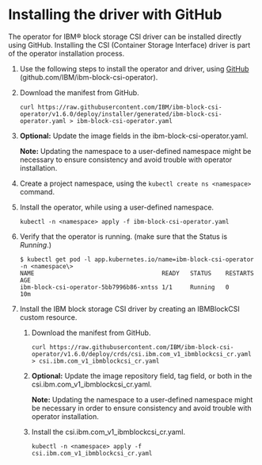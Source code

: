 # Installing the driver with GitHub

The operator for IBM® block storage CSI driver can be installed directly using GitHub. Installing the CSI (Container Storage Interface) driver is part of the operator installation process.

1.  Use the following steps to install the operator and driver, using [GitHub](https://github.com/IBM/ibm-block-csi-operator) (github.com/IBM/ibm-block-csi-operator).
2.  Download the manifest from GitHub.

    ```
    curl https://raw.githubusercontent.com/IBM/ibm-block-csi-operator/v1.6.0/deploy/installer/generated/ibm-block-csi-operator.yaml > ibm-block-csi-operator.yaml
    ```

3.  **Optional:** Update the image fields in the ibm-block-csi-operator.yaml.

    **Note:** Updating the namespace to a user-defined namespace might be necessary to ensure consistency and avoid trouble with operator installation.

4.  Create a project namespace, using the `kubectl create ns <namespace>` command.

5.  Install the operator, while using a user-defined namespace.

    ```
    kubectl -n <namespace> apply -f ibm-block-csi-operator.yaml
    ```

6.  Verify that the operator is running. (make sure that the Status is _Running_.)

    ```screen
    $ kubectl get pod -l app.kubernetes.io/name=ibm-block-csi-operator -n <namespace\>
    NAME                                    READY   STATUS    RESTARTS   AGE
    ibm-block-csi-operator-5bb7996b86-xntss 1/1     Running   0          10m
    ```

7.  Install the IBM block storage CSI driver by creating an IBMBlockCSI custom resource.

    1.  Download the manifest from GitHub.

        ```
        curl https://raw.githubusercontent.com/IBM/ibm-block-csi-operator/v1.6.0/deploy/crds/csi.ibm.com_v1_ibmblockcsi_cr.yaml > csi.ibm.com_v1_ibmblockcsi_cr.yaml
        ```

    2.  **Optional:** Update the image repository field, tag field, or both in the csi.ibm.com\_v1\_ibmblockcsi\_cr.yaml.

        **Note:** Updating the namespace to a user-defined namespace might be necessary in order to ensure consistency and avoid trouble with operator installation.

    3.  Install the csi.ibm.com\_v1\_ibmblockcsi\_cr.yaml.

        ```
        kubectl -n <namespace> apply -f csi.ibm.com_v1_ibmblockcsi_cr.yaml
        ```


